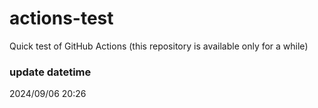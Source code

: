 # actions-test
Quick test of GitHub Actions (this repository is available only for a while)

### update datetime
2024/09/06 20:26

